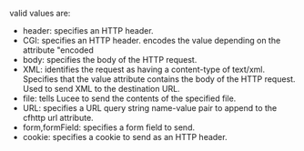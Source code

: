 valid values are:
- header: specifies an HTTP header.
- CGI: specifies an HTTP header. encodes the value depending on the attribute "encoded
- body: specifies the body of the HTTP request.
- XML: identifies the request as having a content-type of text/xml. Specifies that the value attribute contains the body of the HTTP request. Used to send XML to the destination URL.
- file: tells Lucee to send the contents of the specified file.
- URL: specifies a URL query string name-value pair to append to the cfhttp url attribute.
- form,formField: specifies a form field to send.
- cookie: specifies a cookie to send as an HTTP header.




			